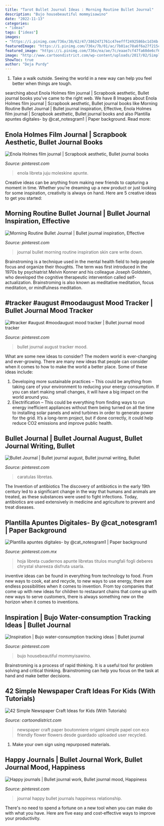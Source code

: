 ```yaml
---
title: "Tarot Bullet Journal Ideas : Morning Routine Bullet Journal"
description: "Bujo housebeautiful mommyisawino"
date: "2022-11-13"
categories:
- "ideas"
tags: ["ideas"]
images:
- "https://i.pinimg.com/736x/38/62/47/3862471761c47eefff2492586bc1d34b.jpg"
featuredImage: "https://i.pinimg.com/736x/7b/01/ac/7b01ac78a6f6a27f215c54e1a059da2b--journals-menu.jpg"
featured_image: "https://i.pinimg.com/736x/ea/ae/7c/eaae7cf47fa60de6cf675c307fd6d468.jpg"
image: "http://www.cartoondistrict.com/wp-content/uploads/2017/02/Simple-Newspaper-Craft-Ideas-for-Kids21.jpg"
ShowToc: true
author: "Deja Purdy"
---
```



1. Take a walk outside. Seeing the world in a new way can help you feel better when things are tough.

	

		
searching about Enola Holmes film journal | Scrapbook aesthetic, Bullet journal books you've came to the right web. We have 8 Images about Enola Holmes film journal | Scrapbook aesthetic, Bullet journal books like Morning Routine Bullet Journal | Bullet journal inspiration, Effective, Enola Holmes film journal | Scrapbook aesthetic, Bullet journal books and also Plantilla apuntes digitales- by @cat_notesgram1 | Paper background. Read more:
		
    
## Enola Holmes Film Journal | Scrapbook Aesthetic, Bullet Journal Books

<img loading=lazy src="https://i.pinimg.com/736x/ea/ae/7c/eaae7cf47fa60de6cf675c307fd6d468.jpg" onerror="this.onerror=null;this.src='https://tse4.mm.bing.net/th?id=OIP.Jh5JAIs53we-5jdLuFIv9AHaJ3&amp;pid=15.1';" alt="Enola Holmes film journal | Scrapbook aesthetic, Bullet journal books">

_Source: pinterest.com_

>enola libreta juju moleskine apunte. 

	

Creative ideas can be anything from making new friends to capturing a moment in time. Whether you're dreaming up a new product or just looking for some inspiration, creativity is always on hand. Here are 5 creative ideas to get you started: 

    
## Morning Routine Bullet Journal | Bullet Journal Inspiration, Effective

<img loading=lazy src="https://i.pinimg.com/736x/e2/0c/91/e20c91ae9c3ff74bd9df7270e78c1766.jpg" onerror="this.onerror=null;this.src='https://tse3.mm.bing.net/th?id=OIP.AJNkUfc7z9hzDTyOL6HBaAHaJ3&amp;pid=15.1';" alt="Morning Routine Bullet Journal | Bullet journal inspiration, Effective">

_Source: pinterest.com_

>journal bullet morning routine inspiration skin care write down. 

	

Brainstroming is a technique used in the mental health field to help people focus and organize their thoughts. The term was first introduced in the 1970s by psychiatrist Melvin Konner and his colleague Joseph Goldstein, who developed the cognitive therapeutic intervention called self-actualization. Brainstroming is also known as meditative meditation, focus meditation, or mindfulness meditation.

    
## #tracker #august #moodaugust Mood Tracker | Bullet Journal Mood Tracker

<img loading=lazy src="https://i.pinimg.com/736x/0b/60/dc/0b60dc90bde55946bb0c441165f536c0.jpg" onerror="this.onerror=null;this.src='https://tse4.mm.bing.net/th?id=OIP.zb_PPncYuvxZ4t3pIKpWrwHaLD&amp;pid=15.1';" alt="#tracker #august #moodaugust mood tracker | Bullet journal mood tracker">

_Source: pinterest.com_

>bullet journal august tracker mood. 

	

What are some new ideas to consider?
The modern world is ever-changing and ever-growing. There are many new ideas that people can consider when it comes to how to make the world a better place. Some of these ideas include: 
1. Developing more sustainable practices – This could be anything from taking care of your environment to reducing your energy consumption. If you can start making small changes, it will have a big impact on the world around you. 
2. Electrification – This could be everything from finding ways to run energy inefficient appliances without them being turned on all the time to installing solar panels and wind turbines in order to generate power for the grid. It’s a long-term project, but if done correctly, it could help reduce CO2 emissions and improve public health. 

    
## Bullet Journal | Bullet Journal August, Bullet Journal Writing, Bullet

<img loading=lazy src="https://i.pinimg.com/736x/38/62/47/3862471761c47eefff2492586bc1d34b.jpg" onerror="this.onerror=null;this.src='https://tse3.mm.bing.net/th?id=OIP.33tiyh2j58jdDiAFmceAGQHaJ3&amp;pid=15.1';" alt="Bullet Journal | Bullet journal august, Bullet journal writing, Bullet">

_Source: pinterest.com_

>caratulas libretas. 

	

The Invention of antibiotics
The discovery of antibiotics in the early 19th century led to a significant change in the way that humans and animals are treated, as these substances were used to fight infections. Today, antibiotics are used extensively in medicine and agriculture to prevent and treat diseases.

    
## Plantilla Apuntes Digitales- By @cat_notesgram1 | Paper Background

<img loading=lazy src="https://i.pinimg.com/736x/7d/d4/14/7dd41462a2b40e425d8cf80fb1d2d817.jpg" onerror="this.onerror=null;this.src='https://tse2.mm.bing.net/th?id=OIP.KA9MF0z_8fZXUlywt4gMrQHaKm&amp;pid=15.1';" alt="Plantilla apuntes digitales- by @cat_notesgram1 | Paper background">

_Source: pinterest.com.mx_

>hoja libreta cuadernos apunte libretas titulos mungfali fogli deberes chrystal shareeza disfruta usarla. 

	

inventive ideas can be found in everything from technology to food. From new ways to cook, eat and recycle, to new ways to use energy, there are endless possibilities when it comes to invention. From toy companies that come up with new ideas for children to restaurant chains that come up with new ways to serve customers, there is always something new on the horizon when it comes to inventions.

    
## Inspiration | Bujo Water-consumption Tracking Ideas | Bullet Journal

<img loading=lazy src="https://i.pinimg.com/736x/61/c4/27/61c4278ed7d5cb5652348ad03e899135.jpg" onerror="this.onerror=null;this.src='https://tse3.mm.bing.net/th?id=OIP.twPnYv11P_iz1gC8zLFF1wHaLG&amp;pid=15.1';" alt="Inspiration | Bujo water-consumption tracking ideas | Bullet journal">

_Source: pinterest.com_

>bujo housebeautiful mommyisawino. 

	

Brainstroming is a process of rapid thinking. It is a useful tool for problem solving and critical thinking. Brainstroming can help you focus on the task at hand and make better decisions.

    
## 42 Simple Newspaper Craft Ideas For Kids (With Tutorials)

<img loading=lazy src="http://www.cartoondistrict.com/wp-content/uploads/2017/02/Simple-Newspaper-Craft-Ideas-for-Kids21.jpg" onerror="this.onerror=null;this.src='https://tse2.mm.bing.net/th?id=OIP.n_U427KKOEcMc5U6K4z-3AHaJ4&amp;pid=15.1';" alt="42 Simple Newspaper Craft Ideas for Kids (With Tutorials)">

_Source: cartoondistrict.com_

>newspaper craft paper boutonniere origami simple papel con eco friendly flower flowers desde guardado uploaded user recycled. 

	

1. Make your own sign using repurposed materials.

    
## Happy Journals | Bullet Journal Work, Bullet Journal Mood, Happiness

<img loading=lazy src="https://i.pinimg.com/736x/7b/01/ac/7b01ac78a6f6a27f215c54e1a059da2b--journals-menu.jpg" onerror="this.onerror=null;this.src='https://tse3.mm.bing.net/th?id=OIP.sSNygzXE_Cf61eCxKVd7iQHaJ3&amp;pid=15.1';" alt="Happy journals | Bullet journal work, Bullet journal mood, Happiness">

_Source: pinterest.com_

>journal happy bullet journals happiness relationship. 

	

There's no need to spend a fortune on a new tool when you can make do with what you have. Here are five easy and cost-effective ways to improve your productivity.

